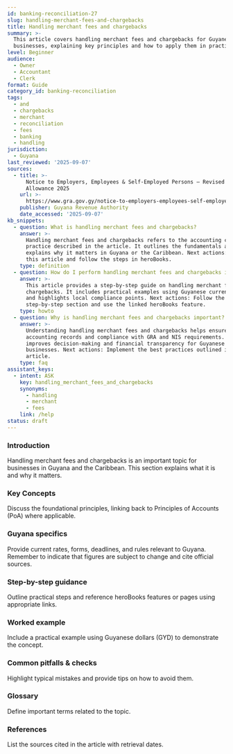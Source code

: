 ```yaml
---
id: banking-reconciliation-27
slug: handling-merchant-fees-and-chargebacks
title: Handling merchant fees and chargebacks
summary: >-
  This article covers handling merchant fees and chargebacks for Guyanese
  businesses, explaining key principles and how to apply them in practice.
level: Beginner
audience:
  - Owner
  - Accountant
  - Clerk
format: Guide
category_id: banking-reconciliation
tags:
  - and
  - chargebacks
  - merchant
  - reconciliation
  - fees
  - banking
  - handling
jurisdiction:
  - Guyana
last_reviewed: '2025-09-07'
sources:
  - title: >-
      Notice to Employers, Employees & Self-Employed Persons – Revised Personal
      Allowance 2025
    url: >-
      https://www.gra.gov.gy/notice-to-employers-employees-self-employed-persons-revised-personal-allowance-and-deductions-for-income-tax-2025-copy/
    publisher: Guyana Revenue Authority
    date_accessed: '2025-09-07'
kb_snippets:
  - question: What is handling merchant fees and chargebacks?
    answer: >-
      Handling merchant fees and chargebacks refers to the accounting concept or
      practice described in the article. It outlines the fundamentals and
      explains why it matters in Guyana or the Caribbean. Next actions: Read
      this article and follow the steps in heroBooks.
    type: definition
  - question: How do I perform handling merchant fees and chargebacks in heroBooks?
    answer: >-
      This article provides a step-by-step guide on handling merchant fees and
      chargebacks. It includes practical examples using Guyanese currency (GYD)
      and highlights local compliance points. Next actions: Follow the
      step-by-step section and use the linked heroBooks feature.
    type: howto
  - question: Why is handling merchant fees and chargebacks important?
    answer: >-
      Understanding handling merchant fees and chargebacks helps ensure accurate
      accounting records and compliance with GRA and NIS requirements. It
      improves decision-making and financial transparency for Guyanese
      businesses. Next actions: Implement the best practices outlined in the
      article.
    type: faq
assistant_keys:
  - intent: ASK
    key: handling_merchant_fees_and_chargebacks
    synonyms:
      - handling
      - merchant
      - fees
    link: /help
status: draft
---
```


### Introduction
Handling merchant fees and chargebacks is an important topic for businesses in Guyana and the Caribbean. This section explains what it is and why it matters.

### Key Concepts
Discuss the foundational principles, linking back to Principles of Accounts (PoA) where applicable.

### Guyana specifics
Provide current rates, forms, deadlines, and rules relevant to Guyana. Remember to indicate that figures are subject to change and cite official sources.

### Step-by-step guidance
Outline practical steps and reference heroBooks features or pages using appropriate links.

### Worked example
Include a practical example using Guyanese dollars (GYD) to demonstrate the concept.

### Common pitfalls & checks
Highlight typical mistakes and provide tips on how to avoid them.

### Glossary
Define important terms related to the topic.

### References
List the sources cited in the article with retrieval dates.
